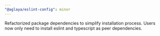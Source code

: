 ```yaml
---
"@aglaya/eslint-config": minor
---
```


Refactorized package dependencies to simplify installation process. Users now only need to install eslint and typescript as peer dependencies.
